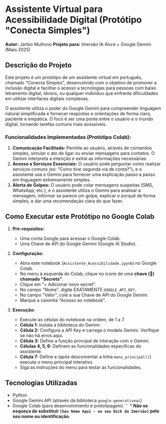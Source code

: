 # Assistente Virtual para Acessibilidade Digital (Protótipo "Conecta Simples")

**Autor:** Járbio Mulhovo
**Projeto para:** Imersão IA Alura + Google Gemini (Maio 2025)

## Descrição do Projeto

Este projeto é um protótipo de um assistente virtual em português, chamado "Conecta Simples", desenvolvido com o objetivo de promover a inclusão digital e facilitar o acesso a tecnologias para pessoas com baixo letramento digital, idosos, ou qualquer indivíduo que enfrente dificuldades em utilizar interfaces digitais complexas.

O assistente utiliza o poder do Google Gemini para compreender linguagem natural simplificada e fornecer respostas e orientações de forma clara, paciente e empática. O foco é ser uma ponte entre o usuário e o mundo digital, tornando tarefas comuns mais acessíveis.

### Funcionalidades Implementadas (Protótipo Colab):

1.  **Comunicação Facilitada:** Permite ao usuário, através de comandos simples, simular o ato de ligar ou enviar mensagens para contatos. O Gemini interpreta a intenção e extrai as informações necessárias.
2.  **Acesso a Serviços Essenciais:** O usuário pode perguntar como realizar serviços comuns (ex: "Como tirar segunda via de conta?"), e o assistente usa o Gemini para fornecer uma explicação passo a passo em linguagem extremamente simples.
3.  **Alerta de Golpes:** O usuário pode colar mensagens suspeitas (SMS, WhatsApp, etc.), e o assistente utiliza o Gemini para analisar a mensagem, informar se parece um golpe, explicar o porquê de forma simples, e dar uma recomendação clara do que fazer.

## Como Executar este Protótipo no Google Colab

1.  **Pré-requisitos:**
    *   Uma conta Google para acessar o Google Colab.
    *   Uma Chave de API do Google Gemini (Google AI Studio).

2.  **Configuração:**
    *   Abra este notebook (`Assistente_Acessibilidade.ipynb`) no Google Colab.
    *   No menu à esquerda do Colab, clique no ícone de uma **chave (🔑) chamado "Secrets"**.
    *   Clique em "+ Adicionar novo secret".
    *   No campo "Nome", digite EXATAMENTE `GOOGLE_API_KEY`.
    *   No campo "Valor", cole a sua Chave de API do Google Gemini.
    *   Marque a caixinha "Acesso ao notebook".

3.  **Execução:**
    *   Execute as células do notebook na ordem, de 1 a 7.
    *   **Célula 1:** Instala a biblioteca do Gemini.
    *   **Célula 2:** Configura a API Key e carrega o modelo Gemini. Verifique se não há erros aqui.
    *   **Célula 3:** Define a função principal de interação com o Gemini.
    *   **Células 4, 5, 6:** Definem as funcionalidades específicas do assistente.
    *   **Célula 7:** Define e (após descomentar a linha `menu_principal()`) executa o menu principal interativo.
    *   Siga as instruções do menu para testar as funcionalidades.

## Tecnologias Utilizadas

*   Python
*   Google Gemini API (através da biblioteca `google-generativeai`)
*   Google Colab (para desenvolvimento e prototipagem)
```    *   **Não se esqueça de substituir `[Seu Nome Aqui - ou seu Nick da Imersão]` pelo seu nome ou identificação.**
